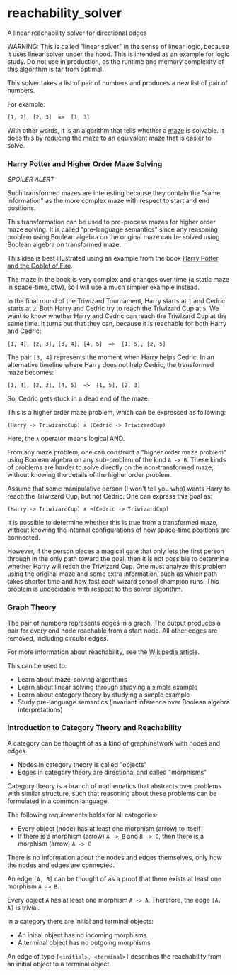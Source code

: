 # reachability_solver

A linear reachability solver for directional edges

WARNING: This is called "linear solver" in the sense of linear logic,
because it uses linear solver under the hood.
This is intended as an example for logic study.
Do not use in production, as the runtime and memory complexity of this algorithm is
far from optimal.

This solver takes a list of pair of numbers and produces a new list of pair of numbers.

For example:

```text
[1, 2], [2, 3]  =>  [1, 3]
```

With other words, it is an algorithm that tells whether a
[maze](https://en.wikipedia.org/wiki/Maze) is solvable.
It does this by reducing the maze to an equivalent maze that is easier to solve.

### Harry Potter and Higher Order Maze Solving

*SPOILER ALERT*

Such transformed mazes are interesting because they contain the "same information"
as the more complex maze with respect to start and end positions.

This transformation can be used to pre-process mazes for higher order maze solving.
It is called "pre-language semantics" since any reasoning problem using Boolean algebra
on the original maze can be solved using Boolean algebra on transformed maze.

This idea is best illustrated using an example from the book
[Harry Potter and the Goblet of Fire](https://en.wikipedia.org/wiki/Harry_Potter_and_the_Goblet_of_Fire).

The maze in the book is very complex and changes over time (a static maze in space-time, btw),
so I will use a much simpler example instead.

In the final round of the Triwizard Tournament, Harry starts at `1` and Cedric starts at `2`.
Both Harry and Cedric try to reach the Triwizard Cup at `5`.
We want to know whether Harry and Cedric can reach the Triwizard Cup at the same time.
It turns out that they can, because it is reachable for both Harry and Cedric:

```text
[1, 4], [2, 3], [3, 4], [4, 5]  =>  [1, 5], [2, 5]
```

The pair `[3, 4]` represents the moment when Harry helps Cedric.
In an alternative timeline where Harry does not help Cedric, the transformed maze becomes:

```text
[1, 4], [2, 3], [4, 5]  =>  [1, 5], [2, 3]
```

So, Cedric gets stuck in a dead end of the maze.

This is a higher order maze problem, which can be expressed as following:

```text
(Harry -> TriwizardCup) ∧ (Cedric -> TriwizardCup)
```

Here, the `∧` operator means logical AND.

From any maze problem, one can construct a "higher order maze problem" using
Boolean algebra on any sub-problem of the kind `A -> B`.
These kinds of problems are harder to solve directly on the non-transformed maze,
without knowing the details of the higher order problem.

Assume that some manipulative person (I won't tell you who)
wants Harry to reach the Triwizard Cup, but not Cedric.
One can express this goal as:

```text
(Harry -> TriwizardCup) ∧ ¬(Cedric -> TriwizardCup)
```

It is possible to determine whether this is true from a transformed maze,
without knowing the internal configurations of how space-time positions are connected.

However, if the person places a magical gate that only lets the first person through in the only
path toward the goal, then it is not possible to determine whether Harry will reach the Triwizard Cup.
One must analyze this problem using the original maze and some extra information,
such as which path takes shorter time and how fast each wizard school champion runs.
This problem is undecidable with respect to the solver algorithm.

### Graph Theory

The pair of numbers represents edges in a graph.
The output produces a pair for every end node reachable from a start node.
All other edges are removed, including circular edges.

For more information about reachability, see the
[Wikipedia article](https://en.wikipedia.org/wiki/Reachability).

This can be used to:

- Learn about maze-solving algorithms
- Learn about linear solving through studying a simple example
- Learn about category theory by studying a simple example
- Study pre-language semantics (invariant inference over Boolean algebra interpretations)

### Introduction to Category Theory and Reachability

A category can be thought of as a kind of graph/network with nodes and edges.

- Nodes in category theory is called "objects"
- Edges in category theory are directional and called "morphisms"

Category theory is a branch of mathematics that abstracts over
problems with similar structure, such that reasoning about these
problems can be formulated in a common language.

The following requirements holds for all categories:

- Every object (node) has at least one morphism (arrow) to itself
- If there is a morphism (arrow) `A -> B` and `B -> C`, then
  there is a morphism (arrow) `A -> C`

There is no information about the nodes and edges themselves,
only how the nodes and edges are connected.

An edge `[A, B]` can be thought of as a proof that there exists
at least one morphism `A -> B`.

Every object `A` has at least one morphism `A -> A`.
Therefore, the edge `[A, A]` is trivial.

In a category there are initial and terminal objects:

- An initial object has no incoming morphisms
- A terminal object has no outgoing morphisms

An edge of type `[<initial>, <terminal>]` describes the reachability
from an initial object to a terminal object.
